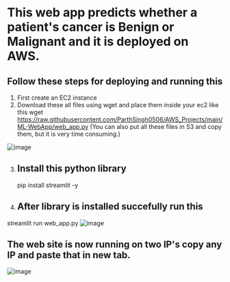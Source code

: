 # This web app predicts whether a patient's cancer is Benign or Malignant and it is deployed on AWS.

## Follow these steps for deploying and running this

1. First create an EC2 instance 
2. Download these all files using wget and place them inside your ec2 like this
 wget https://raw.githubusercontent.com/ParthSingh0506/AWS_Projects/main/ML-WebApp/web_app.py
 (You can also put all these files in S3 and copy them, but it is very time consuming.)
 
 ![image](https://user-images.githubusercontent.com/36064077/166891354-5ed22be3-6033-45b9-95ed-e5b913aadd44.png)

3. ## Install this python library
   pip install streamlit -y
 
4. ## After library is installed succefully run this
  streamlit run web_app.py
  ![image](https://user-images.githubusercontent.com/36064077/166892016-0dedb11d-214b-4dbd-aa23-a47b5518fabe.png)
  
## The web site is now running on two IP's copy any IP and paste that in new tab.
![image](https://user-images.githubusercontent.com/36064077/166892597-76721653-d8a3-4d79-b0ce-532c774c42c0.png)
